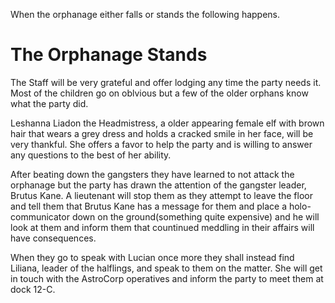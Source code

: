 When the orphanage either falls or stands the following happens.

# The Orphanage Stands

The Staff will be very grateful and offer lodging any time the party needs it. Most of the children go on oblvious but a few of the older orphans know what the party did.

Leshanna Liadon the Headmistress, a older appearing female elf with brown hair that wears a grey dress and holds a cracked smile in her face, will be very thankful. She offers a favor to help the party and is willing to answer any questions to the best of her ability.


After beating down the gangsters they have learned to not attack the orphanage but the party has drawn the attention of the gangster leader, Brutus Kane. A lieutenant will stop them as they attempt to leave the floor and tell them that Brutus Kane has a message for them and place a holo-communicator down on the ground(something quite expensive) and he will look at them and inform them that countinued meddling in their affairs will have consequences.

When they go to speak with Lucian once more they shall instead find Liliana, leader of the halflings, and speak to them on the matter. She will get in touch with the AstroCorp operatives and inform the party to meet them at dock 12-C.